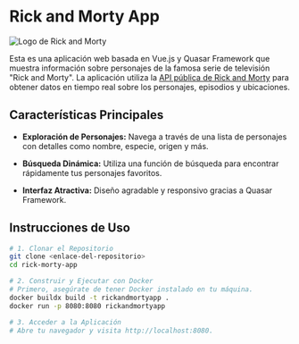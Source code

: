 # Rick and Morty App

![Logo de Rick and Morty](https://1000marcas.net/wp-content/uploads/2022/04/Rick-and-Morty.png)

Esta es una aplicación web basada en Vue.js y Quasar Framework que muestra información sobre personajes de la famosa serie de televisión "Rick and Morty". La aplicación utiliza la [API pública de Rick and Morty](https://rickandmortyapi.com/) para obtener datos en tiempo real sobre los personajes, episodios y ubicaciones.

## Características Principales

- **Exploración de Personajes:** Navega a través de una lista de personajes con detalles como nombre, especie, origen y más.

- **Búsqueda Dinámica:** Utiliza una función de búsqueda para encontrar rápidamente tus personajes favoritos.

- **Interfaz Atractiva:** Diseño agradable y responsivo gracias a Quasar Framework.

## Instrucciones de Uso

```bash
# 1. Clonar el Repositorio
git clone <enlace-del-repositorio>
cd rick-morty-app

# 2. Construir y Ejecutar con Docker
# Primero, asegúrate de tener Docker instalado en tu máquina.
docker buildx build -t rickandmortyapp .
docker run -p 8080:8080 rickandmortyapp

# 3. Acceder a la Aplicación
# Abre tu navegador y visita http://localhost:8080.
